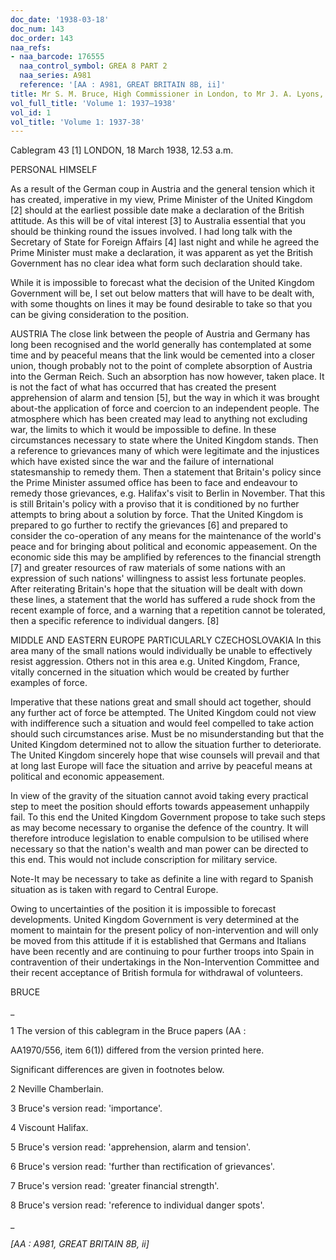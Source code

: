 ```yaml
---
doc_date: '1938-03-18'
doc_num: 143
doc_order: 143
naa_refs:
- naa_barcode: 176555
  naa_control_symbol: GREA 8 PART 2
  naa_series: A981
  reference: '[AA : A981, GREAT BRITAIN 8B, ii]'
title: Mr S. M. Bruce, High Commissioner in London, to Mr J. A. Lyons, Prime Minister
vol_full_title: 'Volume 1: 1937–1938'
vol_id: 1
vol_title: 'Volume 1: 1937-38'
---
```


Cablegram 43 [1] LONDON, 18 March 1938, 12.53 a.m.

PERSONAL HIMSELF

As a result of the German coup in Austria and the general tension which it has created, imperative in my view, Prime Minister of the United Kingdom [2] should at the earliest possible date make a declaration of the British attitude. As this will be of vital interest [3] to Australia essential that you should be thinking round the issues involved. I had long talk with the Secretary of State for Foreign Affairs [4] last night and while he agreed the Prime Minister must make a declaration, it was apparent as yet the British Government has no clear idea what form such declaration should take.

While it is impossible to forecast what the decision of the United Kingdom Government will be, I set out below matters that will have to be dealt with, with some thoughts on lines it may be found desirable to take so that you can be giving consideration to the position.

AUSTRIA The close link between the people of Austria and Germany has long been recognised and the world generally has contemplated at some time and by peaceful means that the link would be cemented into a closer union, though probably not to the point of complete absorption of Austria into the German Reich. Such an absorption has now however, taken place. It is not the fact of what has occurred that has created the present apprehension of alarm and tension [5], but the way in which it was brought about-the application of force and coercion to an independent people. The atmosphere which has been created may lead to anything not excluding war, the limits to which it would be impossible to define. In these circumstances necessary to state where the United Kingdom stands. Then a reference to grievances many of which were legitimate and the injustices which have existed since the war and the failure of international statesmanship to remedy them. Then a statement that Britain's policy since the Prime Minister assumed office has been to face and endeavour to remedy those grievances, e.g. Halifax's visit to Berlin in November. That this is still Britain's policy with a proviso that it is conditioned by no further attempts to bring about a solution by force. That the United Kingdom is prepared to go further to rectify the grievances [6] and prepared to consider the co-operation of any means for the maintenance of the world's peace and for bringing about political and economic appeasement. On the economic side this may be amplified by references to the financial strength [7] and greater resources of raw materials of some nations with an expression of such nations' willingness to assist less fortunate peoples. After reiterating Britain's hope that the situation will be dealt with down these lines, a statement that the world has suffered a rude shock from the recent example of force, and a warning that a repetition cannot be tolerated, then a specific reference to individual dangers. [8]

MIDDLE AND EASTERN EUROPE PARTICULARLY CZECHOSLOVAKIA In this area many of the small nations would individually be unable to effectively resist aggression. Others not in this area e.g. United Kingdom, France, vitally concerned in the situation which would be created by further examples of force.

Imperative that these nations great and small should act together, should any further act of force be attempted. The United Kingdom could not view with indifference such a situation and would feel compelled to take action should such circumstances arise. Must be no misunderstanding but that the United Kingdom determined not to allow the situation further to deteriorate. The United Kingdom sincerely hope that wise counsels will prevail and that at long last Europe will face the situation and arrive by peaceful means at political and economic appeasement.

In view of the gravity of the situation cannot avoid taking every practical step to meet the position should efforts towards appeasement unhappily fail. To this end the United Kingdom Government propose to take such steps as may become necessary to organise the defence of the country. It will therefore introduce legislation to enable compulsion to be utilised where necessary so that the nation's wealth and man power can be directed to this end. This would not include conscription for military service.

Note-It may be necessary to take as definite a line with regard to Spanish situation as is taken with regard to Central Europe.

Owing to uncertainties of the position it is impossible to forecast developments. United Kingdom Government is very determined at the moment to maintain for the present policy of non-intervention and will only be moved from this attitude if it is established that Germans and Italians have been recently and are continuing to pour further troops into Spain in contravention of their undertakings in the Non-Intervention Committee and their recent acceptance of British formula for withdrawal of volunteers.

BRUCE

 _

1 The version of this cablegram in the Bruce papers (AA :

AA1970/556, item 6(1)) differed from the version printed here.

Significant differences are given in footnotes below.

2 Neville Chamberlain.

3 Bruce's version read: 'importance'.

4 Viscount Halifax.

5 Bruce's version read: 'apprehension, alarm and tension'.

6 Bruce's version read: 'further than rectification of grievances'.

7 Bruce's version read: 'greater financial strength'.

8 Bruce's version read: 'reference to individual danger spots'.

_

 _[AA : A981, GREAT BRITAIN 8B, ii]_